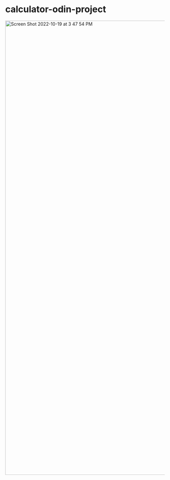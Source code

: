 # calculator-odin-project

[](url)
<img width="1437" alt="Screen Shot 2022-10-19 at 3 47 54 PM" src="https://user-images.githubusercontent.com/98119969/196819234-62642d5b-54eb-47a8-8cf2-d2a4a537dfb6.png">
